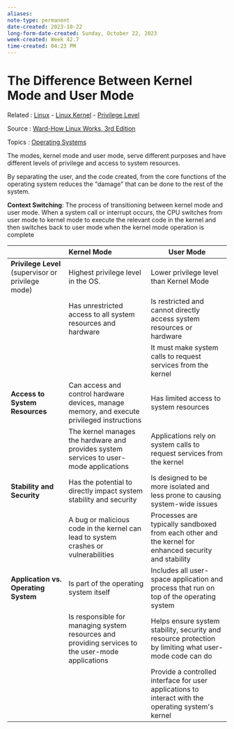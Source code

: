 ```yaml
---
aliases:
note-type: permanent
date-created: 2023-10-22
long-form-date-created: Sunday, October 22, 2023
week-created: Week 42.7
time-created: 04:23 PM
---
```


# The Difference Between Kernel Mode and User Mode

Related : [Linux](../4-hub-notes-🚉/Linux.md) - [Linux Kernel](Linux%20Kernel.md) - [Privilege Level](Privilege%20Level.md)

Source : [Ward-How Linux Works, 3rd Edition](../kindle-highlights/Ward-How%20Linux%20Works,%203rd%20Edition.md)

Topics : [Operating Systems](../4-hub-notes-🚉/Operating%20Systems.md)

The modes, kernel mode and user mode, serve different purposes and have different levels
of privilege and access to system resources.

By separating the user, and the code created, from the core functions of the operating system reduces the "damage" that can be done to the rest of the system.

**Context Switching**: The process of transitioning between kernel mode
and user mode. When a system call or interrupt occurs, the CPU switches from
user mode to kernel mode to execute the relevant code in the kernel and then
switches back to user mode when the kernel mode operation is complete

|                                                    | Kernel Mode                                                                                       | User Mode                                                                                              |
| :------------------------------------------------- | :------------------------------------------------------------------------------------------------ | ------------------------------------------------------------------------------------------------------ |
| **Privilege Level** (supervisor or privilege mode) | Highest privilege level in the OS.                                                                | Lower privilege level than Kernel Mode                                                                 |
|                                                    | Has unrestricted access to all system resources and hardware                                      | Is restricted and cannot directly access system resources or hardware                                  |
|                                                    |                                                                                                   | It must make system calls to request services from the kernel                                          |
| **Access to System Resources**                     | Can access and control hardware devices, manage memory, and execute privileged instructions       | Has limited access to system resources                                                                 |
|                                                    | The kernel manages the hardware and provides system services to user-mode applications            | Applications rely on system calls to request services from the kernel                                  |
| **Stability and Security**                         | Has the potential to directly impact system stability and security                                | Is designed to be more isolated and less prone to causing system-wide issues                           |
|                                                    | A bug or malicious code in the kernel can lead to system crashes or vulnerabilities               | Processes are typically sandboxed from each other and the kernel for enhanced security and stability   |
| **Application vs. Operating System**               | Is part of the operating system itself                                                            | Includes all user-space application and process that run on top of the operating system                |
|                                                    | Is responsible for managing system resources and providing services to the user-mode applications | Helps ensure system stability, security and resource protection by limiting what user-mode code can do |
|                                                    |                                                                                                   | Provide a controlled interface for user applications to interact with the operating system's kernel    |

